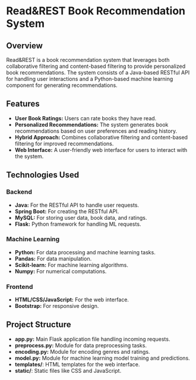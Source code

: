 # Read&REST Book Recommendation System

## Overview

Read&REST is a book recommendation system that leverages both collaborative filtering and content-based filtering to provide personalized book recommendations. The system consists of a Java-based RESTful API for handling user interactions and a Python-based machine learning component for generating recommendations.

## Features

- **User Book Ratings:** Users can rate books they have read.
- **Personalized Recommendations:** The system generates book recommendations based on user preferences and reading history.
- **Hybrid Approach:** Combines collaborative filtering and content-based filtering for improved recommendations.
- **Web Interface:** A user-friendly web interface for users to interact with the system.

## Technologies Used

### Backend
- **Java:** For the RESTful API to handle user requests.
- **Spring Boot:** For creating the RESTful API.
- **MySQL:** For storing user data, book data, and ratings.
- **Flask:** Python framework for handling ML requests.

### Machine Learning
- **Python:** For data processing and machine learning tasks.
- **Pandas:** For data manipulation.
- **Scikit-learn:** For machine learning algorithms.
- **Numpy:** For numerical computations.

### Frontend
- **HTML/CSS/JavaScript:** For the web interface.
- **Bootstrap:** For responsive design.

## Project Structure

- **app.py:** Main Flask application file handling incoming requests.
- **preprocess.py:** Module for data preprocessing tasks.
- **encoding.py:** Module for encoding genres and ratings.
- **model.py:** Module for machine learning model training and predictions.
- **templates/**: HTML templates for the web interface.
- **static/**: Static files like CSS and JavaScript.

